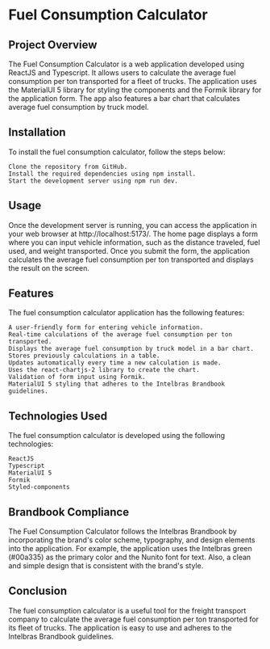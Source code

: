 # Fuel Consumption Calculator

## Project Overview

The Fuel Consumption Calculator is a web application developed using ReactJS and Typescript. It allows users to calculate the average fuel consumption per ton transported for a fleet of trucks. The application uses the MaterialUI 5 library for styling the components and the Formik library for the application form. The app also features a bar chart that calculates average fuel consumption by truck model.

## Installation

To install the fuel consumption calculator, follow the steps below:

    Clone the repository from GitHub.
    Install the required dependencies using npm install.
    Start the development server using npm run dev.

## Usage

Once the development server is running, you can access the application in your web browser at http://localhost:5173/. The home page displays a form where you can input vehicle information, such as the distance traveled, fuel used, and weight transported. Once you submit the form, the application calculates the average fuel consumption per ton transported and displays the result on the screen.

## Features

The fuel consumption calculator application has the following features:

    A user-friendly form for entering vehicle information.
    Real-time calculations of the average fuel consumption per ton transported.
    Displays the average fuel consumption by truck model in a bar chart.
    Stores previously calculations in a table.
    Updates automatically every time a new calculation is made.
    Uses the react-chartjs-2 library to create the chart.
    Validation of form input using Formik.
    MaterialUI 5 styling that adheres to the Intelbras Brandbook guidelines.

## Technologies Used

The fuel consumption calculator is developed using the following technologies:

    ReactJS
    Typescript
    MaterialUI 5
    Formik
    Styled-components

## Brandbook Compliance

The Fuel Consumption Calculator follows the Intelbras Brandbook by incorporating the brand's color scheme, typography, and design elements into the application. For example, the application uses the Intelbras green (#00a335) as the primary color and the Nunito font for text. Also, a clean and simple design that is consistent with the brand's style.

## Conclusion

The fuel consumption calculator is a useful tool for the freight transport company to calculate the average fuel consumption per ton transported for its fleet of trucks. The application is easy to use and adheres to the Intelbras Brandbook guidelines.
